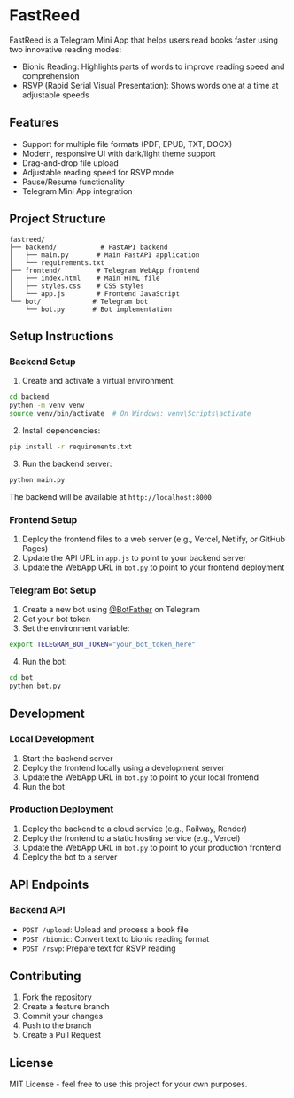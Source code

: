 # FastReed

FastReed is a Telegram Mini App that helps users read books faster using two innovative reading modes:
- Bionic Reading: Highlights parts of words to improve reading speed and comprehension
- RSVP (Rapid Serial Visual Presentation): Shows words one at a time at adjustable speeds

## Features

- Support for multiple file formats (PDF, EPUB, TXT, DOCX)
- Modern, responsive UI with dark/light theme support
- Drag-and-drop file upload
- Adjustable reading speed for RSVP mode
- Pause/Resume functionality
- Telegram Mini App integration

## Project Structure

```
fastreed/
├── backend/           # FastAPI backend
│   ├── main.py       # Main FastAPI application
│   └── requirements.txt
├── frontend/         # Telegram WebApp frontend
│   ├── index.html    # Main HTML file
│   ├── styles.css    # CSS styles
│   └── app.js        # Frontend JavaScript
└── bot/             # Telegram bot
    └── bot.py       # Bot implementation
```

## Setup Instructions

### Backend Setup

1. Create and activate a virtual environment:
```bash
cd backend
python -m venv venv
source venv/bin/activate  # On Windows: venv\Scripts\activate
```

2. Install dependencies:
```bash
pip install -r requirements.txt
```

3. Run the backend server:
```bash
python main.py
```

The backend will be available at `http://localhost:8000`

### Frontend Setup

1. Deploy the frontend files to a web server (e.g., Vercel, Netlify, or GitHub Pages)
2. Update the API URL in `app.js` to point to your backend server
3. Update the WebApp URL in `bot.py` to point to your frontend deployment

### Telegram Bot Setup

1. Create a new bot using [@BotFather](https://t.me/botfather) on Telegram
2. Get your bot token
3. Set the environment variable:
```bash
export TELEGRAM_BOT_TOKEN="your_bot_token_here"
```

4. Run the bot:
```bash
cd bot
python bot.py
```

## Development

### Local Development

1. Start the backend server
2. Deploy the frontend locally using a development server
3. Update the WebApp URL in `bot.py` to point to your local frontend
4. Run the bot

### Production Deployment

1. Deploy the backend to a cloud service (e.g., Railway, Render)
2. Deploy the frontend to a static hosting service (e.g., Vercel)
3. Update the WebApp URL in `bot.py` to point to your production frontend
4. Deploy the bot to a server

## API Endpoints

### Backend API

- `POST /upload`: Upload and process a book file
- `POST /bionic`: Convert text to bionic reading format
- `POST /rsvp`: Prepare text for RSVP reading

## Contributing

1. Fork the repository
2. Create a feature branch
3. Commit your changes
4. Push to the branch
5. Create a Pull Request

## License

MIT License - feel free to use this project for your own purposes. 